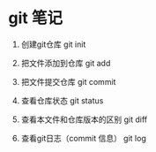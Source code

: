 # git 笔记

1. 创建git仓库
   git init

2. 把文件添加到仓库
   git add

3. 把文件提交仓库
   git commit

4. 查看仓库状态
   git status

5. 查看本文件和仓库版本的区别
   git diff

6. 查看git日志（commit 信息）
   git log